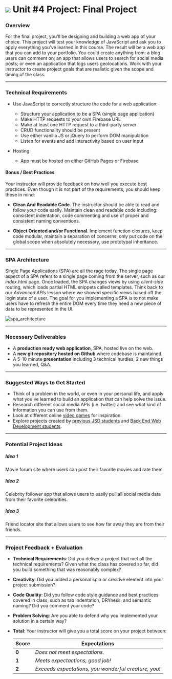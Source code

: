 # ![](https://ga-dash.s3.amazonaws.com/production/assets/logo-9f88ae6c9c3871690e33280fcf557f33.png) Unit #4 Project: Final Project

### Overview

For the final project, you'll be designing and building a web app of your choice. This project will test your knowledge of JavaScript and ask you to apply everything you've learned in this course. The result will be a web app that you can add to your portfolio. You could create anything from: a blog users can comment on; an app that allows users to search for social media posts; or even an application that logs users geolocations. Work with your instructor to create project goals that are realistic given the scope and timing of the class.

---

### Technical Requirements

- Use JavaScript to correctly structure the code for a web application:
  - Structure your application to be a SPA (single page application)
  - Make HTTP requests to your own Firebase URL
  - Make at least one HTTP request to a third-party server
  - CRUD functionality should be present
  - Use either vanilla JS or jQuery to perform DOM manipulation
  - Listen for events and add interactivity based on user input

- Hosting
  - App must be hosted on either GitHub Pages or Firebase

#### Bonus / Best Practices

  Your instructor will provide feedback on how well you execute best practices. Even though it is not part of the requirements, you should keep these in mind:

  - __Clean And Readable Code__. The instructor should be able to read and follow your code easily.  Maintain clean and readable code including: consistent indentation, code commenting and use of proper and consistent naming conventions.

  - __Object Oriented and/or Functional__. Implement function closures, keep code modular, maintain a separation of concerns, only put code on the global scope when absolutely necessary, use prototypal inheritance.

---

### SPA Architecture

Single Page Applications (SPA) are all the rage today. The single page aspect of a SPA refers to a single page coming from the server, such as our _index.html_ page.  Once loaded, the SPA changes views by using _client-side_ routing, which loads partial HTML snippets called templates. Think back to our _Advanced APIs_ lesson where we showed specific views based off the login state of a user. The goal for you implementing a SPA is to not make users have to refresh the entire DOM every time they need a new piece of data to be represented in the UI.

![spa_architecture](https://cloud.githubusercontent.com/assets/25366/8970635/896c4cce-35ff-11e5-96b2-ef7e62784764.png)

---

### Necessary Deliverables

* A **production ready web application**, SPA, hosted live on the web.
* A  **new git repository hosted on Github** where codebase is maintained.
* A 5-10 minute **presentation** including 3 technical hurdles, 2 new things you learned, Q&A.

---

### Suggested Ways to Get Started

- Think of a problem in the world, or even in your personal life, and apply what you've learned to build an application that can help solve the issue.
- Research different social media APIs (i.e. twitter) and see what kind of information you can use from them.
- Look at different online [video games](http://phaser.io/examples) for inspiration.
- Explore projects created by [previous JSD students](https://gallery.generalassemb.ly/JS?metro=) and [Back End Web Development students](https://gallery.generalassemb.ly/BEWD?metro=).

---

### Potential Project Ideas

##### Idea 1
Movie forum site where users can post their favorite movies and rate them.

##### Idea 2
Celebrity follower app that allows users to easily pull all social media data from their favorite celebrities.

##### Idea 3
Friend locator site that allows users to see how far away they are from their friends.

---

### Project Feedback + Evaluation

* __Technical Requirements__: Did you deliver a project that met all the technical requirements? Given what the class has covered so far, did you build something that was reasonably complex?

* __Creativity__: Did you added a personal spin or creative element into your project submission?

* __Code Quality__: Did you follow code style guidance and best practices covered in class, such as tab indentation, DRYness, and semantic naming? Did you comment your code?

* __Problem Solving__: Are you able to defend why you implemented your solution in a certain way?

* __Total__: Your instructor will give you a total score on your project between:

    Score | Expectations
    ----- | ------------
    **0** | _Does not meet expectations._
    **1** | _Meets expectactions, good job!_
    **2** | _Exceeds expectations, you wonderful creature, you!_

